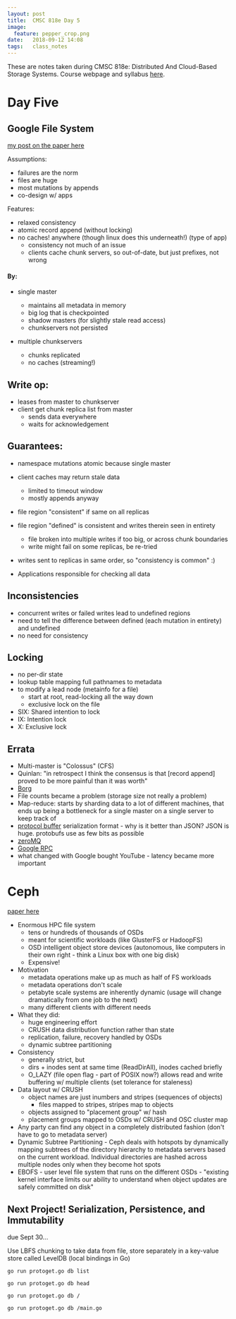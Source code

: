 ```yaml
---
layout: post
title:  CMSC 818e Day 5
image:
  feature: pepper_crop.png
date:   2018-09-12 14:08
tags:   class_notes
---
```


These are notes taken during CMSC 818e: Distributed And Cloud-Based Storage Systems. Course webpage and syllabus [here](http://triffid.cs.umd.edu/818/).

# Day Five

## Google File System

[my post on the paper here](https://rebeccabilbro.github.io/google-file-system/)

Assumptions:
 - failures are the norm
 - files are huge
 - most mutations by appends
 - co-design w/ apps

Features:
 - relaxed consistency
 - atomic record append (without locking)
 - no caches! anywhere (though linux does this underneath!) (type of app)
    - consistency not much of an issue
    - clients cache chunk servers, so out-of-date, but just prefixes, not wrong

#### By:
 - single master
    - maintains all metadata in memory
    - big log that is checkpointed
    - shadow masters (for slightly stale read access)
    - chunkservers not persisted

 - multiple chunkservers
    - chunks replicated
    - no caches (streaming!)

## Write op:
 - leases from master to chunkserver
 - client get chunk replica list from master
    - sends data everywhere
    - waits for acknowledgement

## Guarantees:
 - namespace mutations atomic because single master
 - client caches may return stale data
    - limited to timeout window
    - mostly appends anyway

 - file region "consistent" if same on all replicas
 - file region "defined" is consistent and writes therein seen in entirety
    - file broken into multiple writes if too big, or across chunk boundaries
    - write might fail on some replicas, be re-tried

 - writes sent to replicas in same order, so "consistency is common" :)
 - Applications responsible for checking all data

## Inconsistencies
 - concurrent writes or failed writes lead to undefined regions
 - need to tell the difference between defined (each mutation in entirety) and undefined
 - no need for consistency

## Locking
 - no per-dir state
 - lookup table mapping full pathnames to metadata
 - to modify a lead node (metainfo for a file)
    - start at root, read-locking all the way down
    - exclusive lock on the file
 - SIX: Shared intention to lock
 - IX: Intention lock
 - X: Exclusive lock

## Errata
 - Multi-master is "Colossus" (CFS)
 - Quinlan: "in retrospect I think the consensus is that [record append] proved to be more painful than it was worth"
 - [Borg](https://research.google.com/pubs/pub43438.html?hl=es)
 - File counts became a problem (storage size not really a problem)
 - Map-reduce: starts by sharding data to a lot of different machines, that ends up being a bottleneck for a single master on a single server to keep track of
 - [protocol buffer](https://en.wikipedia.org/wiki/Protocol_Buffers) serialization format - why is it better than JSON? JSON is huge. protobufs use as few bits as possible
 - [zeroMQ](http://zeromq.org/)
 - [Google RPC](https://cloud.google.com/appengine/docs/standard/python/tools/protorpc/)
 - what changed with Google bought YouTube - latency became more important


# Ceph

[paper here](https://www.ssrc.ucsc.edu/Papers/weil-osdi06.pdf)

 - Enormous HPC file system
    - tens or hundreds of thousands of OSDs
    - meant for scientific workloads (like GlusterFS or HadoopFS)
    - OSD intelligent object store devices (autonomous, like computers in their own right - think a Linux box with one big disk)
    - Expensive!
 - Motivation
    - metadata operations make up as much as half of FS workloads
    - metadata operations don't scale
    - petabyte scale systems are inherently dynamic (usage will change dramatically from one job to the next)
    - many different clients with different needs
 - What they did:
    - huge engineering effort
    - CRUSH data distribution function rather than state
    - replication, failure, recovery handled by OSDs
    - dynamic subtree partitioning
 - Consistency
    - generally strict, but
    - dirs + inodes sent at same time (ReadDirAll), inodes cached briefly
    - O_LAZY (file open flag - part of POSIX now?) allows read and write buffering w/ multiple clients (set tolerance for staleness)
 - Data layout w/ CRUSH
    - object names are just inumbers and stripes (sequences of objects)
        - files mapped to stripes, stripes map to objects
    - objects assigned to "placement group" w/ hash
    - placement groups mapped to OSDs w/ CRUSH and OSC cluster map
 - Any party can find any object in a completely distributed fashion (don't have to go to metadata server)
 - Dynamic Subtree Partitioning - Ceph deals with hotspots by dynamically mapping subtrees of the directory hierarchy to metadata servers based on the current workload. Individual directories are hashed across multiple nodes only when they become hot spots
 - EBOFS - user level file system that runs on the different OSDs - "existing kernel interface limits our ability to understand when object updates are safely committed on disk"


## Next Project! Serialization, Persistence, and Immutability
due Sept 30...

Use LBFS chunking to take data from file, store separately in a key-value store called LevelDB (local bindings in Go)

```
go run protoget.go db list
```

```
go run protoget.go db head
```

```
go run protoget.go db /
```

```
go run protoget.go db /main.go
```
